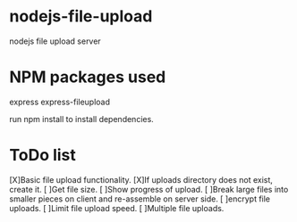 # nodejs-file-upload
nodejs file upload server

# NPM packages used
express
express-fileupload

run npm install to install dependencies.

# ToDo list
[X]Basic file upload functionality.
[X]If uploads directory does not exist, create it.
[ ]Get file size.
[ ]Show progress of upload.
[ ]Break large files into smaller pieces on client and re-assemble on server side.
[ ]encrypt file uploads.
[ ]Limit file upload speed.
[ ]Multiple file uploads.